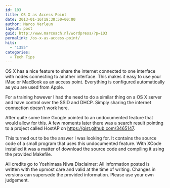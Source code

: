 ```yaml
---
id: 103
title: OS X as Access Point
date: 2013-01-16T18:30:50+00:00
author: Marco Verleun
layout: post
guid: http://www.marcoach.nl/wordpress/?p=103
permalink: /os-x-as-access-point/
hits:
  - "1355"
categories:
  - Tech Tips
---
```

OS X has a nice feature to share the internet connected to one interface with nodes connecting to another interface. This makes it easy to use your iMac or MacBook as an access point. Everything is configured automatically as you are used from Apple.

For a training however I had the need to do a similar thing on a OS X server and have control over the SSID and DHCP. Simply sharing the internet connection doesn&#8217;t work here.

After quite some time Google pointed to an undocumented feature that would allow for this. A few moments later there was a search result pointing to a project called HostAP on <a href="https://gist.github.com/3465147" target="_blank">https://gist.github.com/3465147</a>.

This turned out to be the answer I was looking for. It contains the source code of a small program that uses this undocumented feature. With XCode installed it was a matter of download the source code and compiling it using the provided Makefile.

All credits go to Yoshimasa Niwa Disclaimer: All information posted is written with the upmost care and valid at the time of writing. Changes in versions can supersede the provided information. Please use your own judgement.